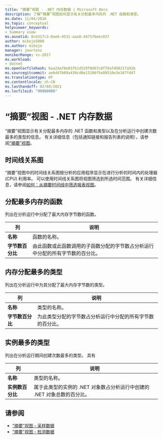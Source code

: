 ```yaml
---
title: “摘要”视图 - .NET 内存数据 | Microsoft Docs
description: 了解“摘要”视图如何显示有关分配最多内存的 .NET 函数和类型。
ms.date: 11/04/2016
ms.topic: conceptual
helpviewer_keywords:
- Summary view
ms.assetid: 0cb317c3-0ae6-4531-aaa8-447576eec037
author: mikejo5000
ms.author: mikejo
manager: jmartens
monikerRange: vs-2017
ms.workload:
- dotnet
ms.openlocfilehash: 6aa2daf8e03f61d529f0d07c8f78af49821fa92b
ms.sourcegitcommit: ae6d47b09a439cd0e13180f5e89510e3e347fd47
ms.translationtype: HT
ms.contentlocale: zh-CN
ms.lasthandoff: 02/08/2021
ms.locfileid: "99960008"
---
```

# <a name="summary-view---net-memory-data"></a>“摘要”视图 - .NET 内存数据
“摘要”视图显示有关分配最多内存的 .NET 函数和类型以及在分析运行中创建次数最多的类型的信息。 有关详细信息（包括通知链接和报告列表的说明），请参阅[“摘要”视图](../profiling/summary-view.md)。

## <a name="timeline-graph"></a>时间线关系图
 “摘要”视图中的时间线关系图按分析的应用程序显示在进行分析的时间内的处理器 (CPU) 利用率。 可以使用时间线关系图将视图筛选到所选时间范围。 有关详细信息，请参阅[如何：从摘要时间线中筛选报表视图](../profiling/how-to-filter-report-views-from-the-summary-timeline.md)。

## <a name="functions-allocating-most-memory"></a>分配最多内存的函数
 列出在分析运行中分配了最大内存字节数的函数。

|列|说明|
|------------|-----------------|
|**名称**|函数的名称。|
|**字节数百分比**|由此函数或此函数调用的子函数分配的字节数占分析运行中分配的所有字节数的百分比。|

## <a name="types-with-most-memory-allocated"></a>内存分配最多的类型
 列出在分析运行中为其分配了最大内存字节数的类型。

|列|说明|
|------------|-----------------|
|**名称**|类型的名称。|
|**字节数百分比**|为此类型分配的字节数占分析运行中分配的所有字节数的百分比。|

## <a name="types-with-most-instances"></a>实例最多的类型
 列出在分析运行期间创建次数最多的类型。 具有

|列|说明|
|------------|-----------------|
|**名称**|类型的名称。|
|**实例数百分比**|属于此类型的实例的 .NET 对象数占分析运行中创建的 .NET 对象总数的百分比。|

## <a name="see-also"></a>请参阅
- [“摘要”视图 - 采样数据](../profiling/summary-view-sampling-data.md)
- [“摘要”视图 - 检测数据](../profiling/summary-view-instrumentation-data.md)
